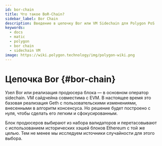 ```yaml
---
id: bor-chain
title: Что такое BoR-Chain?
sidebar_label: Bor Chain
description: Введение в цепочку Bor или VM Sidechain для Polygon PoS
keywords:
  - docs
  - matic
  - polygon
  - bor chain
  - sidechain VM
image: https://wiki.polygon.technology/img/polygon-wiki.png
---
```


# Цепочка Bor {#bor-chain}

Узел Bor или реализация продюсера блока — в основном оператор sidechain. VM сайдчейна совместима с EVM. В настоящее время это базовая реализация Geth с пользовательскими изменениями, внесенными в алгоритм консенсуса. Но решение будет построено с нуля, чтобы сделать его легким и сфокусированным.

Блок продюсеров выбирают из набора валидаторов и перетасовывают с использованием исторических хэшей блоков Ethereum с той же целью. Тем не менее мы исследуем источники случайности для этого выбора.